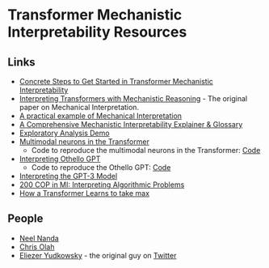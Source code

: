 # Transformer Mechanistic Interpretability Resources

## Links

- [Concrete Steps to Get Started in Transformer Mechanistic Interpretability](https://www.neelnanda.io/mechanistic-interpretability/getting-started)
- [Interpreting Transformers with Mechanistic Reasoning](https://arxiv.org/abs/2202.11688) - The original paper on Mechanical Interpretation.
- [A practical example of Mechanical Interpretation](https://www.lesswrong.com/posts/CJsxd8ofLjGFxkmAP/explaining-the-transformer-circuits-framework-by-example#2__Practical_Example__Taking_the_max_with_an_attention_only_transformer)
- [A Comprehensive Mechanistic Interpretability Explainer & Glossary](https://dynalist.io/d/n2ZWtnoYHrU1s4vnFSAQ519J)
- [Exploratory Analysis Demo](https://github.com/neelnanda-io/TransformerLens/blob/main/demos/Exploratory_Analysis_Demo.ipynb)
- [Multimodal neurons in the Transformer](https://colah.github.io/posts/2022-02-07-Multimodal-Neurons/)
    - Code to reproduce the multimodal neurons in the Transformer: [Code](https://github.com/openai/CLIP-featurevis)
- [Interpreting Othello GPT](https://www.alignmentforum.org/posts/nmxzr2zsjNtjaHh7x/actually-othello-gpt-has-a-linear-emergent-world)
    - Code to reproduce the Othello GPT: [Code](https://colab.research.google.com/github/likenneth/othello_world/blob/master/Othello_GPT_Circuits.ipynb)
- [Interpreting the GPT-3 Model](https://www.lesswrong.com/posts/7Z9vZv7Zv7Zv7Zv7Z/interpreting-gpt-3)
- [200 COP in MI: Interpreting Algorithmic Problems](https://www.alignmentforum.org/s/yivyHaCAmMJ3CqSyj/p/ejtFsvyhRkMofKAFy)
- [How a Transformer Learns to take max](https://colab.research.google.com/drive/1N4iPEyBVuctveCA0Zre92SpfgH6nmHXY?usp=sharing#scrollTo=1R6E8N6alBId)

## People

- [Neel Nanda](https://www.neelnanda.io/)
- [Chris Olah](https://colah.github.io/)
- [Eliezer Yudkowsky](https://www.lesswrong.com/users/eliezer_yudkowsky) - the original guy on [Twitter](https://twitter.com/esyudkowsky?lang=en)
